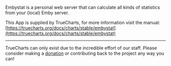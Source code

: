 Embystat is a personal web server that can calculate all kinds of statistics from your (local) Emby server.

This App is supplied by TrueCharts, for more information visit the manual: [https://truecharts.org/docs/charts/stable/embystat](https://truecharts.org/docs/charts/stable/embystat)

---

TrueCharts can only exist due to the incredible effort of our staff.
Please consider making a [donation](https://truecharts.org/docs/about/sponsor) or contributing back to the project any way you can!
